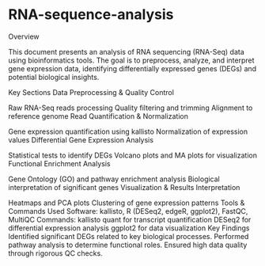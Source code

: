 # RNA-sequence-analysis
Overview

This document presents an analysis of RNA sequencing (RNA-Seq) data using bioinformatics tools. The goal is to preprocess, analyze, and interpret gene expression data, identifying differentially expressed genes (DEGs) and potential biological insights.

Key Sections
Data Preprocessing & Quality Control

Raw RNA-Seq reads processing
Quality filtering and trimming
Alignment to reference genome
Read Quantification & Normalization

Gene expression quantification using kallisto
Normalization of expression values
Differential Gene Expression Analysis

Statistical tests to identify DEGs
Volcano plots and MA plots for visualization
Functional Enrichment Analysis

Gene Ontology (GO) and pathway enrichment analysis
Biological interpretation of significant genes
Visualization & Results Interpretation

Heatmaps and PCA plots
Clustering of gene expression patterns
Tools & Commands Used
Software: kallisto, R (DESeq2, edgeR, ggplot2), FastQC, MultiQC
Commands:
kallisto quant for transcript quantification
DESeq2 for differential expression analysis
ggplot2 for data visualization
Key Findings
Identified significant DEGs related to key biological processes.
Performed pathway analysis to determine functional roles.
Ensured high data quality through rigorous QC checks.
